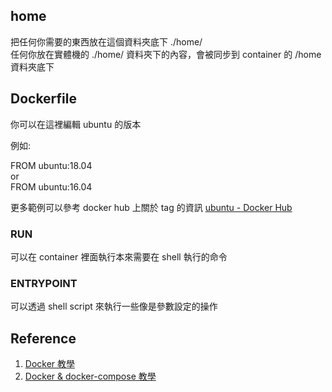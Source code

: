 ## home
把任何你需要的東西放在這個資料夾底下 ./home/  
任何你放在實體機的 ./home/ 資料夾下的內容，會被同步到 container 的 /home 資料夾底下  

## Dockerfile

你可以在這裡編輯 ubuntu 的版本

例如:  
  
FROM ubuntu:18.04  
or  
FROM ubuntu:16.04  

更多範例可以參考 docker hub 上關於 tag 的資訊 [ubuntu - Docker Hub](https://hub.docker.com/_/ubuntu)  

### RUN
可以在 container 裡面執行本來需要在 shell 執行的命令  

### ENTRYPOINT
可以透過 shell script 來執行一些像是參數設定的操作  

## Reference
1. [Docker 教學](https://github.com/twtrubiks/docker-tutorial)  
2. [Docker & docker-compose 教學](https://www.runoob.com/docker/docker-compose.html) 
